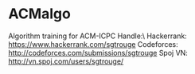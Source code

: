 ACMalgo
=======

Algorithm training for ACM-ICPC
Handle:\\
Hackerrank: https://www.hackerrank.com/sgtrouge
Codeforces: http://codeforces.com/submissions/sgtrouge
Spoj VN: http://vn.spoj.com/users/sgtrouge/
